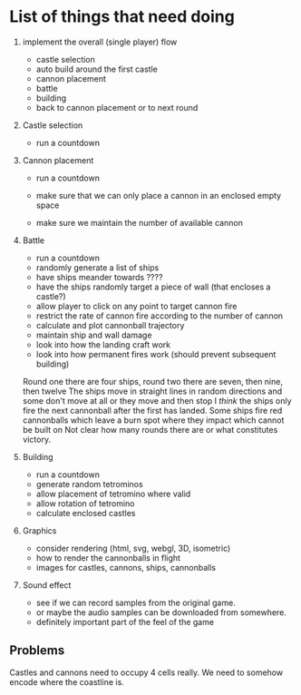 # List of things that need doing

1. implement the overall (single player) flow

   - castle selection
   - auto build around the first castle
   - cannon placement
   - battle
   - building
   - back to cannon placement or to next round

2. Castle selection

   - run a countdown

3. Cannon placement

   - run a countdown

   - make sure that we can only place a cannon in an enclosed empty space
   - make sure we maintain the number of available cannon

4. Battle

   - run a countdown
   - randomly generate a list of ships
   - have ships meander towards ????
   - have the ships randomly target a piece of wall (that encloses a castle?)
   - allow player to click on any point to target cannon fire
   - restrict the rate of cannon fire according to the number of cannon
   - calculate and plot cannonball trajectory
   - maintain ship and wall damage
   - look into how the landing craft work
   - look into how permanent fires work (should prevent subsequent building)

   Round one there are four ships, round two there are seven, then nine, then twelve
   The ships move in straight lines in random directions and some don't move at all or they move and then stop
   I _think_ the ships only fire the next cannonball after the first has landed.
   Some ships fire red cannonballs which leave a burn spot where they impact which cannot be built on
   Not clear how many rounds there are or what constitutes victory.

5. Building

   - run a countdown
   - generate random tetrominos
   - allow placement of tetromino where valid
   - allow rotation of tetromino
   - calculate enclosed castles

6. Graphics

   - consider rendering (html, svg, webgl, 3D, isometric)
   - how to render the cannonballs in flight
   - images for castles, cannons, ships, cannonballs

7. Sound effect
   - see if we can record samples from the original game.
   - or maybe the audio samples can be downloaded from somewhere.
   - definitely important part of the feel of the game

## Problems

Castles and cannons need to occupy 4 cells really.
We need to somehow encode where the coastline is.

